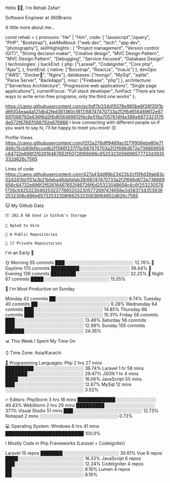 <!--START_SECTION:waka-->
Hello 🙏🏻, I'm Rehab Zafar!

Software Engineer at 360Brains

A little more about me...

const rehab = {
    pronouns: "He" | "Him",
    code: [
    "Javascript","Jquery", "PHP", "Bootstrap"],
    askMeAbout: ["web dev", "tech", "app dev", "photography"],
    skillHighlights : [
      "Project management",
      "Version control (GIT)",
      "Strong decision maker",
      "Creative design",
      "MVC Design Pattern",
      "MVC Design Pattern",
      "Debugging",
      "Service-focused",
      "Database Design"
    ]
    technologies: {
        backEnd: {
            php: ["Laravel", "CodeIgniter", "Core php", "Ajax"],
        },
        frontEnd: {
            native: ["Boostrap", "ReactJs", "VueJs"]
        },
        devOps: ["AWS", "Docker🐳", "Nginx"],
        databases: ["mongo", "MySql", "sqlite", "Parse Server", "Back4app"],
        misc: ["Firebase", "php"]
    },
    architecture: ["Serverless Architecture", "Progressive web applications", "Single page applications"],
    currentFocus: "Full stack developer",
    funFact: "There are two ways to write error-free programs; only the third one works"
};

https://camo.githubusercontent.com/ec0df7b334d15078e980be8f26f35f1bd6f004eaa4a121db42fed361360c1817/68747470733a2f2f6d656469612e67697068792e636f6d2f6d656469612f4c6e516a7057614f4e386e68723231764e572f67697068792e676966
I love connecting with different people so if you want to say hi, I'll be happy to meet you more! 😊

Profile Views
https://camo.githubusercontent.com/f2f2a276dff9469acf271f906ebe80e71d46c15cb60bfbccedb2f1586f237f7b/687474703a2f2f696d672e736869656c64732e696f2f62616467652f50726f66696c6525323056696577732d3935332d626c7565

Lines of code
https://camo.githubusercontent.com/427a43dd86b23422b2cf5f6d39ab63c0242415b1151a3b21bfebad8dafafab38/68747470733a2f2f696d672e736869656c64732e696f2f62616467652f46726f6d25323048656c6c6f253230576f726c642532304925323776652532305772697474656e2d3837343539392532306c696e65732532306f66253230636f64652d626c7565

🐱 My Github Data

    📦 202.8 kB Used in Github's Storage

    💼 Opted to Hire

    📜 0 Public Repositories

    🔑 17 Private Repositories

I'm an Early 🐤

🌞 Morning    55 commits     ███░░░░░░░░░░░░░░░░░░░░░░   12.76% 
🌆 Daytime    170 commits    █████████░░░░░░░░░░░░░░░░   39.44% 
🌃 Evening    139 commits    ████████░░░░░░░░░░░░░░░░░   32.25% 
🌙 Night      67 commits     ████░░░░░░░░░░░░░░░░░░░░░   15.55%

📅 I'm Most Productive on Sunday

Monday       42 commits     ██░░░░░░░░░░░░░░░░░░░░░░░   9.74% 
Tuesday      40 commits     ██░░░░░░░░░░░░░░░░░░░░░░░   9.28% 
Wednesday    64 commits     ███░░░░░░░░░░░░░░░░░░░░░░   14.85% 
Thursday     66 commits     ███░░░░░░░░░░░░░░░░░░░░░░   15.31% 
Friday       58 commits     ███░░░░░░░░░░░░░░░░░░░░░░   13.46% 
Saturday     56 commits     ███░░░░░░░░░░░░░░░░░░░░░░   12.99% 
Sunday       105 commits    ██████░░░░░░░░░░░░░░░░░░░   24.36%

📊 This Week I Spent My Time On

⌚︎ Time Zone: Asia/Karachi

💬 Programming Languages: 
Php                      2 hrs 27 mins       █████████░░░░░░░░░░░░░░░░   36.74% 
Laravel                  1 hr 58 mins        ███████░░░░░░░░░░░░░░░░░░   29.47% 
JSON                     1 hr 4 mins         ████░░░░░░░░░░░░░░░░░░░░░   16.06% 
JavaScript               50 mins             ███░░░░░░░░░░░░░░░░░░░░░░   12.67% 
MySql                    12 mins             ░░░░░░░░░░░░░░░░░░░░░░░░░   3.02%

🔥 Editors: 
PhpStorm                 3 hrs 18 mins       ████████████░░░░░░░░░░░░░   49.43% 
WebStorm                 2 hrs 29 mins       █████████░░░░░░░░░░░░░░░░   37.1% 
Visual Studio            51 mins             ███░░░░░░░░░░░░░░░░░░░░░░   12.73% 
Notepad                  2 mins              ░░░░░░░░░░░░░░░░░░░░░░░░░   0.73%

💻 Operating System: 
Windows                  6 hrs 41 mins       █████████████████████████   100.0%

I Mostly Code in Php Frameworks (Laravel + CodeIgniter) 

Laravel                  15 repos            ███████░░░░░░░░░░░░░░░░░░   30.61% 
Vue                      8 repos             ████░░░░░░░░░░░░░░░░░░░░░   16.33% 
JavaScript               6 repos             ███░░░░░░░░░░░░░░░░░░░░░░   12.24% 
CodeIgniter              4 repos             ██░░░░░░░░░░░░░░░░░░░░░░░   8.16% 
Lumen                    4 repos             ██░░░░░░░░░░░░░░░░░░░░░░░   8.16%

<!--END_SECTION:waka-->

